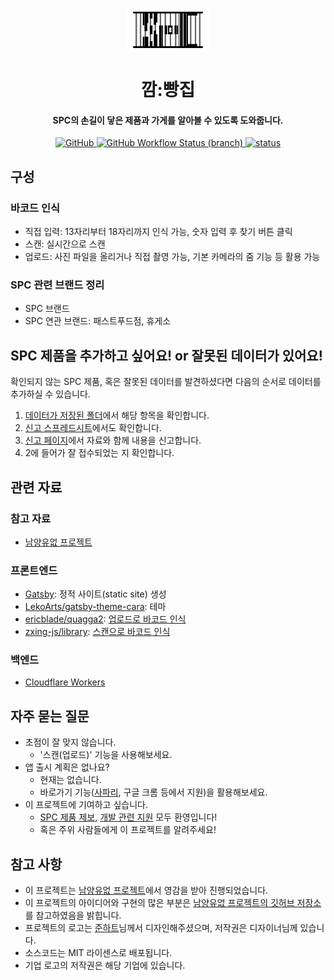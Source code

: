 <p align="center"><a href="https://isspc.pages.dev"><img src="https://github.com/saengwon-kim/isspc/raw/main/frontend/static/kkampain.png" style="height: 5em; vertical-align:middle;" alt="깜빵집" /></a></p>

<h1 align="center">
깜:빵집
</h1>

<h4 align="center">
SPC의 손길이 닿은 제품과 가게를 알아볼 수 있도록 도와줍니다. 
</h4>
<p align="center">
  <a href="https://github.com/saengwon-kim/isspc/blob/main/LICENSE">
    <img src="https://img.shields.io/github/license/saengwon-kim/isspc?style=flat" alt="GitHub">
  </a>
  <a href="https://github.com/saengwon-kim/isspc/actions/workflows/deploy.yml">
    <img src="https://img.shields.io/github/workflow/status/saengwon-kim/isspc/deploy/main?style=flat" alt="GitHub Workflow Status (branch)">
  </a>
  <a href="https://isspc.pages.dev/">
    <img src="https://img.shields.io/website?down_color=lightgrey&down_message=offline&up_color=green&up_message=online&url=https%3A%2F%2Fisspc.pages.dev" alt="status">
  </a>
</p>

## 구성

### 바코드 인식

* 직접 입력: 13자리부터 18자리까지 인식 가능, 숫자 입력 후 찾기 버튼 클릭
* 스캔: 실시간으로 스캔
* 업로드: 사진 파일을 올리거나 직접 촬영 가능, 기본 카메라의 줌 기능 등 활용 가능

### SPC 관련 브랜드 정리

* SPC 브랜드
* SPC 연관 브랜드: 패스트푸드점, 휴게소

## SPC 제품을 추가하고 싶어요! or 잘못된 데이터가 있어요!

확인되지 않는 SPC 제품, 혹은 잘못된 데이터를 발견하셨다면 다음의 순서로 데이터를 추가하실 수 있습니다.

1. [데이터가 저장된 폴더](./backend/db)에서 해당 항목을 확인합니다. 
2. [신고 스프레드시트](https://docs.google.com/spreadsheets/d/10_E7HjyxuOAGmMWtpWt9_w3aXa71RJzjlcKIq9MJqVo/edit?usp=sharing)에서도 확인합니다.
3. [신고 페이지](https://docs.google.com/forms/d/e/1FAIpQLSdr1TjcPBSri35YsGrqcraFvvcDMHfxQecyDqA7xbK8feNZ-g/viewform?usp=sf_link)에서 자료와 함께 내용을 신고합니다.
4. 2에 들어가 잘 접수되었는 지 확인합니다.

## 관련 자료

### 참고 자료

* [남양유없 프로젝트](https://github.com/NullFull/isnamyang)

### 프론트엔드

* [Gatsby](https://www.gatsbyjs.com): 정적 사이트(static site) 생성
* [LekoArts/gatsby-theme-cara](https://www.gatsbyjs.com/plugins/@lekoarts/gatsby-theme-cara/): 테마
* [ericblade/quagga2](https://github.com/ericblade/quagga2): [업로드로 바코드 인식](./frontend/src/@lekoarts/gatsby-theme-cara/libs/scanner.js)
* [zxing-js/library](https://github.com/zxing-js/library): [스캔으로 바코드 인식](./frontend/src/@lekoarts/gatsby-theme-cara/libs/scanner.js)

### 백엔드

* [Cloudflare Workers](https://developers.cloudflare.com/workers/)

## 자주 묻는 질문

* 초점이 잘 맞지 않습니다.
    - '스캔(업로드)' 기능을 사용해보세요.
* 앱 출시 계획은 없나요?
    - 현재는 없습니다. 
    - 바로가기 기능([사파리](https://support.apple.com/ko-kr/guide/iphone/iph42ab2f3a7/ios), 구글 크롬 등에서 지원)을 활용해보세요.
* 이 프로젝트에 기여하고 싶습니다.
    - [SPC 제품 제보](https://docs.google.com/forms/d/e/1FAIpQLSdr1TjcPBSri35YsGrqcraFvvcDMHfxQecyDqA7xbK8feNZ-g/viewform?usp=pp_url), [개발 관련 지원](https://github.com/saengwon-kim/isspc) 모두 환영입니다!
    - 혹은 주위 사람들에게 이 프로젝트를 알려주세요!

## 참고 사항

* 이 프로젝트는 [남양유없 프로젝트](https://isnamyang.nullfull.kr)에서 영감을 받아 진행되었습니다.  
* 이 프로젝트의 아이디어와 구현의 많은 부분은 [남양유없 프로젝트의 깃허브 저장소](https://github.com/NullFull/isnamyang)를 참고하였음을 밝힙니다.
* 프로젝트의 로고는 [준하트](https://prfl.link/@0jun_heart0)님께서 디자인해주셨으며, 저작권은 디자이너님께 있습니다.
* 소스코드는 MIT 라이센스로 배포됩니다.
* 기업 로고의 저작권은 해당 기업에 있습니다.
